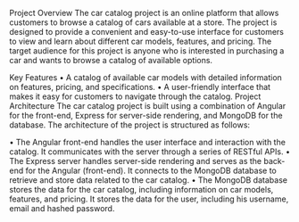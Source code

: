 Project Overview
The car catalog project is an online platform that allows customers to browse a catalog of cars available at a store. The project is designed to provide a convenient and easy-to-use interface for customers to view and learn about different car models, features, and pricing. The target audience for this project is anyone who is interested in purchasing a car and wants to browse a catalog of available options.

Key Features
•	A catalog of available car models with detailed information on features, pricing, and specifications.
•	A user-friendly interface that makes it easy for customers to navigate through the catalog.
Project Architecture
The car catalog project is built using a combination of Angular for the front-end, Express for server-side rendering, and MongoDB for the database. The architecture of the project is structured as follows:

•	The Angular front-end handles the user interface and interaction with the catalog. It communicates with the server through a series of RESTful APIs.
•	The Express server handles server-side rendering and serves as the back-end for the Angular (front-end). It connects to the MongoDB database to retrieve and store data related to the car catalog.
•	The MongoDB database stores the data for the car catalog, including information on car models, features, and pricing. It stores the data for the user, including his username, email  and hashed password.
